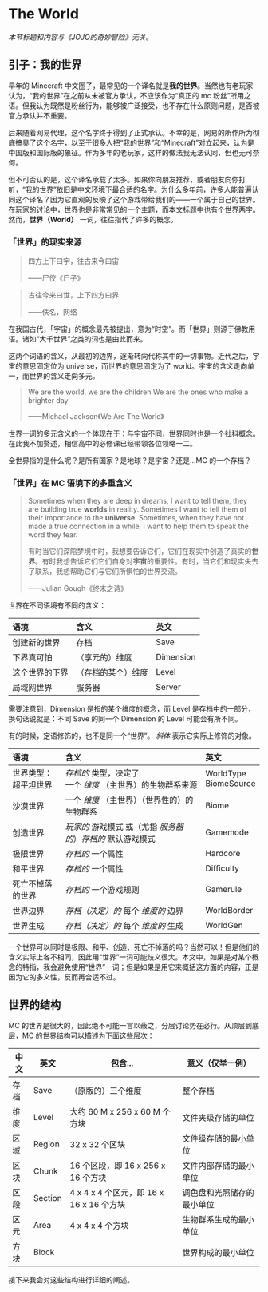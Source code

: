 # The World

_本节标题和内容与《JOJO的奇妙冒险》无关。_

## 引子：我的世界

早年的 Minecraft 中文圈子，最常见的一个译名就是**我的世界**。当然也有老玩家认为，“我的世界”在之前从未被官方承认，不应该作为“真正的 mc 粉丝”所用之语。但我认为既然是粉丝行为，能够被广泛接受，也不存在什么原则问题，是否被官方承认并不重要。

后来随着网易代理，这个名字终于得到了正式承认。不幸的是，网易的所作所为彻底搞臭了这个名字，以至于很多人把“我的世界”和“Minecraft”对立起来，认为是中国版和国际版的象征。作为多年的老玩家，这样的做法我无法认同，但也无可奈何。

但不可否认的是，这个译名承载了太多。如果你向朋友推荐，或者朋友向你打听，“我的世界”依旧是中文环境下最合适的名字。为什么多年前，许多人能普遍认同这个译名？因为它直观的反映了这个游戏带给我们的——一个属于自己的世界。在玩家的讨论中，世界也是非常常见的一个主题，而本文标题中也有个世界两字。然而，**世界（World）** 一词，往往指代了许多的概念。

### 「世界」的现实来源

> 四方上下曰宇，往古来今曰宙
>
> ——尸佼《尸子》

> 古往今来曰世，上下四方曰界
>
> ——佚名，网络

在我国古代，「宇宙」的概念最先被提出，意为“时空”。而「世界」则源于佛教用语。诸如“大千世界”之类的词也是由此而来。

这两个词语的含义，从最初的边界，逐渐转向代称其中的一切事物。近代之后，宇宙的意思固定位为 universe，而世界的意思固定为了 world。宇宙的含义走向单一，而世界的含义走向多元。

> We are the world, we are the children We are the ones who make a brighter day
>
> ——Michael Jackson《We Are The World》

世界一词的多元含义的一个体现在于：与宇宙不同，世界同时也是一个社科概念。在此我不加赘述，相信高中的必修课已经带领各位领略一二。

全世界指的是什么呢？是所有国家？是地球？是宇宙？还是...MC 的一个存档？

### 「世界」在 MC 语境下的多重含义

> Sometimes when they are deep in dreams, I want to tell them, they are building true **worlds** in reality. Sometimes I want to tell them of their importance to the **universe**. Sometimes, when they have not made a true connection in a while, I want to help them to speak the word they fear. 
>
> 有时当它们深陷梦境中时，我想要告诉它们，它们在现实中创造了真实的**世界**。有时我想告诉它们它们自身对**宇宙**的重要性。有时，当它们和现实失去了联系，我想帮助它们与它们所惧怕的世界交流。
>
> ——Julian Gough《终末之诗》

世界在不同语境有不同的含义：

| 语境           | 含义               | 英文      |
| :------------- | :----------------- | :-------- |
| 创建新的世界   | 存档               | Save      |
| 下界真可怕     | （享元的）维度     | Dimension |
| 这个世界的下界 | （存档的某个）维度 | Level     |
| 局域网世界     | 服务器             | Server    |

需要注意到，Dimension 是指的某个维度的概念，而 Level 是存档中的一部分，换句话说就是：不同 Save 的同一个 Dimension 的 Level 可能会有所不同。

有的时候，定语修饰的，也不是同一个“世界”。 _斜体_ 表示它实际上修饰的对象。

| 语境                      | 含义                                                         | 英文                     |
| :------------------------ | :----------------------------------------------------------- | :----------------------- |
| 世界类型：<br> 超平坦世界 | _存档的_ 类型，决定了<br> 一个 _维度_ （主世界）的生物群系来源 | WorldType<br>BiomeSource |
| 沙漠世界                  | 一个 _维度_ （主世界）（世界性的）的生物群系                 | Biome                    |
| 创造世界                  | _玩家的_ 游戏模式 或（尤指 _服务器的_）_存档的_ 默认游戏模式 | Gamemode                 |
| 极限世界                  | _存档的_ 一个属性                                            | Hardcore                 |
| 和平世界                  | _存档的_ 一个属性                                            | Difficulty               |
| 死亡不掉落的世界          | _存档的_ 一个游戏规则                                        | Gamerule                 |
| 世界边界                  | _存档（决定）的_ 每个 _维度的_ 边界                          | WorldBorder              |
| 世界生成                  | _存档（决定）的_ 每个 _维度的_ 生成                          | WorldGen                 |

一个世界可以同时是极限、和平、创造、死亡不掉落的吗？当然可以！但是他们的含义实际上各不相同，因此用“世界”一词可能歧义很大。本文中，如果是对某个概念的特指，我会避免使用“世界”一词；但是如果是用它来概括这方面的内容，正是因为它的多义性，反而再合适不过。

## 世界的结构

MC 的世界是很大的，因此绝不可能一言以蔽之，分层讨论势在必行。从顶层到底层，MC 的世界结构可以描述为下面这些层次：


|中文|英文|包含...|意义（仅举一例）|
|-|-|-|-|
|存档|Save|（原版的）三个维度|整个存档|
|维度|Level|大约 60 M x 256 x 60 M 个方块|文件夹级存储的单位|
|区域|Region|32 x 32 个区块|文件级存储的最小单位|
|区块|Chunk|16 个区段，即 16 x 256 x 16 个方块| 文件内部存储的最小单位     |
|区段|Section|4 x 4 x 4 个区元，即 16 x 16 x 16 个方块|调色盘和光照储存的最小单位|
|区元|Area|4 x 4 x 4 个方块|生物群系生成的最小单位|
|方块|Block||世界构成的最小单位|

接下来我会对这些结构进行详细的阐述。

